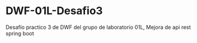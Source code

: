 # DWF-01L-Desafio3
Desafío practico 3 de DWF del grupo de laboratorio 01L, Mejora de api rest spring boot
